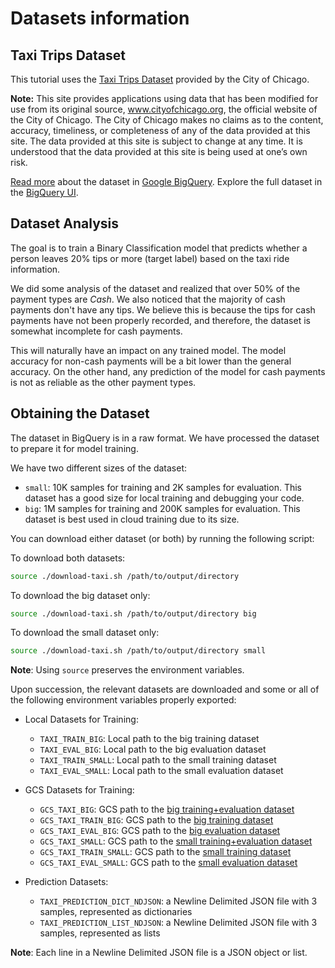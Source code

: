 # Datasets information

## Taxi Trips Dataset

This tutorial uses the  [Taxi Trips Dataset](https://data.cityofchicago.org/Transportation/Taxi-Trips/wrvz-psew) 
provided by the City of Chicago.

**Note:** This site provides applications using data that has been modified
for use from its original source, www.cityofchicago.org, the official website of
the City of Chicago. The City of Chicago makes no claims as to the content,
accuracy, timeliness, or completeness of any of the data provided at this site.
The data provided at this site is subject to change at any time. It is
understood that the data provided at this site is being used at one’s own risk.

[Read more](https://cloud.google.com/bigquery/public-data/chicago-taxi) about
the dataset in [Google BigQuery](https://cloud.google.com/bigquery/). Explore
the full dataset in the
[BigQuery UI](https://bigquery.cloud.google.com/dataset/bigquery-public-data:chicago_taxi_trips).

## Dataset Analysis

The goal is to train a Binary Classification model that predicts whether a person leaves 20% tips or more (target label) 
based on the taxi ride information.

We did some analysis of the dataset and realized that over 50% of the payment types are *Cash*.
We also noticed that the majority of cash payments don't have any tips. We believe this is because
the tips for cash payments have not been properly recorded, and therefore, the dataset is somewhat
incomplete for cash payments. 

This will naturally have an impact on any trained model. The model accuracy for non-cash payments
will be a bit lower than the general accuracy. On the other hand, any prediction of the model
for cash payments is not as reliable as the other payment types.

## Obtaining the Dataset

The dataset in BigQuery is in a raw format. We have processed the dataset to prepare it for model training.

We have two different sizes of the dataset:

* `small`: 10K samples for training and 2K samples for evaluation. This dataset has a good size for local training and debugging your code.
* `big`:   1M samples for training and 200K samples for evaluation. This dataset is best used in cloud training due to its size.

You can download either dataset (or both) by running the following script:

To download both datasets:

```bash
source ./download-taxi.sh /path/to/output/directory
```

To download the big dataset only:

```bash
source ./download-taxi.sh /path/to/output/directory big
```

To download the small dataset only:
```bash
source ./download-taxi.sh /path/to/output/directory small
```

**Note**: Using `source` preserves the environment variables.

Upon succession, the relevant datasets are downloaded and some or all of the
following environment variables properly exported:

* Local Datasets for Training:

  * `TAXI_TRAIN_BIG`: Local path to the big training dataset
  * `TAXI_EVAL_BIG`: Local path to the big evaluation dataset
  * `TAXI_TRAIN_SMALL`: Local path to the small training dataset
  * `TAXI_EVAL_SMALL`: Local path to the small evaluation dataset

* GCS Datasets for Training:

  * `GCS_TAXI_BIG`: GCS path to the [big training+evaluation dataset](https://storage.googleapis.com/cloud-samples-data/ml-engine/chicago_taxi/training/big/taxi_trips.csv)
  * `GCS_TAXI_TRAIN_BIG`: GCS path to the [big training dataset](https://storage.googleapis.com/cloud-samples-data/ml-engine/chicago_taxi/training/big/taxi_trips_train.csv)
  * `GCS_TAXI_EVAL_BIG`: GCS path to the [big evaluation dataset](https://storage.googleapis.com/cloud-samples-data/ml-engine/chicago_taxi/training/big/taxi_trips_eval.csv)
  * `GCS_TAXI_SMALL`: GCS path to the [small training+evaluation dataset](https://storage.googleapis.com/cloud-samples-data/ml-engine/chicago_taxi/training/small/taxi_trips.csv)
  * `GCS_TAXI_TRAIN_SMALL`: GCS path to the [small training dataset](https://storage.googleapis.com/cloud-samples-data/ml-engine/chicago_taxi/training/small/taxi_trips_train.csv)
  * `GCS_TAXI_EVAL_SMALL`: GCS path to the [small evaluation dataset](https://storage.googleapis.com/cloud-samples-data/ml-engine/chicago_taxi/training/small/taxi_trips_eval.csv)

* Prediction Datasets:

  * `TAXI_PREDICTION_DICT_NDJSON`: a Newline Delimited JSON file with 3 samples, represented as dictionaries
  * `TAXI_PREDICTION_LIST_NDJSON`: a Newline Delimited JSON file with 3 samples, represented as lists

**Note**: Each line in a Newline Delimited JSON file is a JSON object or list.
